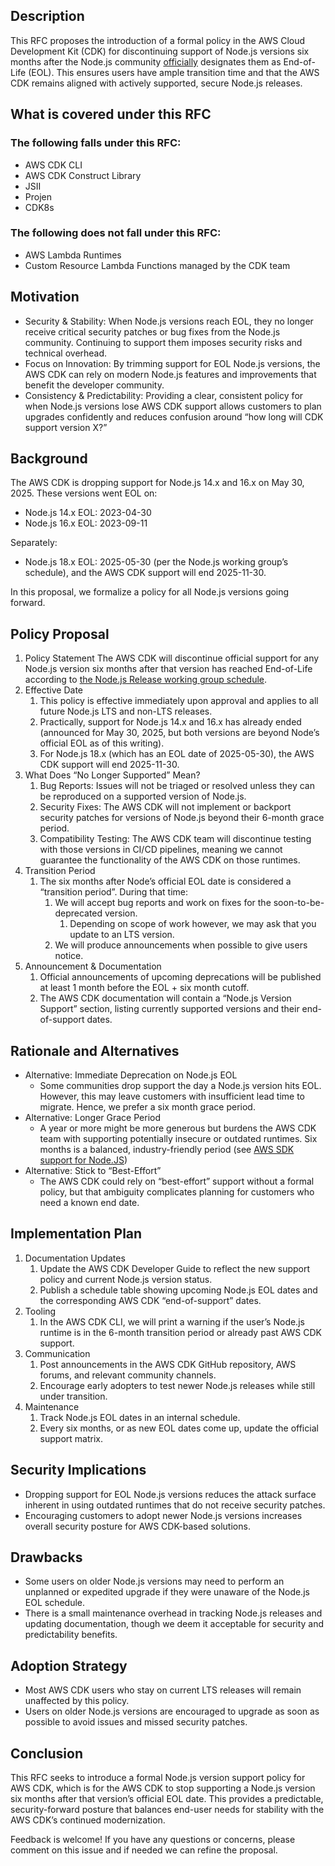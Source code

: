 ## Description

This RFC proposes the introduction of a formal policy in the AWS Cloud Development Kit (CDK) for discontinuing support of Node.js versions six months after the Node.js community [officially](https://github.com/nodejs/Release#release-schedule) designates them as End-of-Life (EOL). This ensures users have ample transition time and that the AWS CDK remains aligned with actively supported, secure Node.js releases.

## What is covered under this RFC

### The following falls under this RFC:

* AWS CDK CLI
* AWS CDK Construct Library
* JSII
* Projen
* CDK8s

### The following does not fall under this RFC:

* AWS Lambda Runtimes
* Custom Resource Lambda Functions managed by the CDK team

## Motivation

* Security & Stability: When Node.js versions reach EOL, they no longer receive critical security patches or bug fixes from the Node.js community. Continuing to support them imposes security risks and technical overhead.
* Focus on Innovation: By trimming support for EOL Node.js versions, the AWS CDK can rely on modern Node.js features and improvements that benefit the developer community.
* Consistency & Predictability: Providing a clear, consistent policy for when Node.js versions lose AWS CDK support allows customers to plan upgrades confidently and reduces confusion around “how long will CDK support version X?”

## Background

The AWS CDK is dropping support for Node.js 14.x and 16.x on May 30, 2025. These versions went EOL on:

* Node.js 14.x EOL: 2023-04-30
* Node.js 16.x EOL: 2023-09-11

Separately:

* Node.js 18.x EOL: 2025-05-30 (per the Node.js working group’s schedule), and the AWS CDK support will end 2025-11-30.

In this proposal, we formalize a policy for all Node.js versions going forward.

## Policy Proposal

1. Policy Statement
     The AWS CDK will discontinue official support for any Node.js version six months after that version has reached End-of-Life according to [the Node.js Release working group schedule](https://github.com/nodejs/Release#release-schedule).
2. Effective Date
    1. This policy is effective immediately upon approval and applies to all future Node.js LTS and non-LTS releases.
    2. Practically, support for Node.js 14.x and 16.x has already ended (announced for May 30, 2025, but both versions are beyond Node’s official EOL as of this writing).
    3. For Node.js 18.x (which has an EOL date of 2025-05-30), the AWS CDK support will end 2025-11-30.
3. What Does “No Longer Supported” Mean?
    1. Bug Reports: Issues will not be triaged or resolved unless they can be reproduced on a supported version of Node.js.
    2. Security Fixes: The AWS CDK will not implement or backport security patches for versions of Node.js beyond their 6-month grace period.
    3. Compatibility Testing: The AWS CDK team will discontinue testing with those versions in CI/CD pipelines, meaning we cannot guarantee the functionality of the AWS CDK on those runtimes.
4. Transition Period
    1. The six months after Node’s official EOL date is considered a “transition period”. During that time: 
        1. We will accept bug reports and work on fixes for the soon-to-be-deprecated version.
            1. Depending on scope of work however, we may ask that you update to an LTS version.
        2. We will produce announcements when possible to give users notice.
5. Announcement & Documentation
    1. Official announcements of upcoming deprecations will be published at least 1 month before the EOL + six month cutoff. 
    2. The AWS CDK documentation will contain a “Node.js Version Support” section, listing currently supported versions and their end-of-support dates.

## Rationale and Alternatives

* Alternative: Immediate Deprecation on Node.js EOL
    * Some communities drop support the day a Node.js version hits EOL. However, this may leave customers with insufficient lead time to migrate. Hence, we prefer a six month grace period.
* Alternative: Longer Grace Period
    * A year or more might be more generous but burdens the AWS CDK team with supporting potentially insecure or outdated runtimes. Six months is a balanced, industry-friendly period (see [AWS SDK support for Node.JS](https://aws.amazon.com/blogs/developer/announcing-the-end-of-support-for-node-js-16-x-in-the-aws-sdk-for-javascript-v3/))
* Alternative: Stick to “Best-Effort”
    * The AWS CDK could rely on “best-effort” support without a formal policy, but that ambiguity complicates planning for customers who need a known end date.

## Implementation Plan

1. Documentation Updates
    1. Update the AWS CDK Developer Guide to reflect the new support policy and current Node.js version status.
    2. Publish a schedule table showing upcoming Node.js EOL dates and the corresponding AWS CDK “end-of-support” dates.
2. Tooling
    1. In the AWS CDK CLI, we will print a warning if the user’s Node.js runtime is in the 6-month transition period or already past AWS CDK support.
3. Communication
    1. Post announcements in the AWS CDK GitHub repository, AWS forums, and relevant community channels.
    2. Encourage early adopters to test newer Node.js releases while still under transition.
4. Maintenance
    1. Track Node.js EOL dates in an internal schedule.
    2. Every six months, or as new EOL dates come up, update the official support matrix.

## Security Implications

* Dropping support for EOL Node.js versions reduces the attack surface inherent in using outdated runtimes that do not receive security patches.
* Encouraging customers to adopt newer Node.js versions increases overall security posture for AWS CDK-based solutions.

## Drawbacks

* Some users on older Node.js versions may need to perform an unplanned or expedited upgrade if they were unaware of the Node.js EOL schedule.
* There is a small maintenance overhead in tracking Node.js releases and updating documentation, though we deem it acceptable for security and predictability benefits.

## Adoption Strategy

* Most AWS CDK users who stay on current LTS releases will remain unaffected by this policy.
* Users on older Node.js versions are encouraged to upgrade as soon as possible to avoid issues and missed security patches.

## Conclusion

This RFC seeks to introduce a formal Node.js version support policy for AWS CDK, which is for the AWS CDK to stop supporting a Node.js version six months after that version’s official EOL date. This provides a predictable, security-forward posture that balances end-user needs for stability with the AWS CDK’s continued modernization.

Feedback is welcome! If you have any questions or concerns, please comment on this issue and if needed we can refine the proposal.